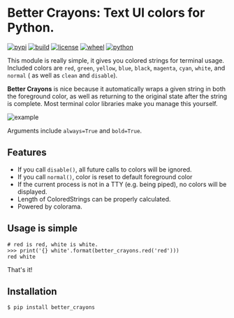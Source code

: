 Better Crayons: Text UI colors for Python.
===================================

[![pypi](https://img.shields.io/pypi/v/better_crayons.svg)](https://pypi.python.org/pypi/better_crayons)
[![build](https://travis-ci.com/xMistt/better_crayons.svg?branch=master)](https://pypi.python.org/pypi/better_crayons)
[![license](https://img.shields.io/pypi/l/better_crayons.svg)](https://pypi.python.org/pypi/better_crayons)
[![wheel](https://img.shields.io/pypi/wheel/better_crayons.svg)](https://pypi.python.org/pypi/better_crayons)
[![python](https://img.shields.io/pypi/pyversions/better_crayons.svg)](https://pypi.python.org/pypi/better_crayons)

This module is really simple, it gives you colored strings for terminal
usage. Included colors are ``red``, ``green``, ``yellow``, ``blue``, ``black``, ``magenta``, ``cyan``, ``white``, and ``normal`` ( as well as ``clean`` and ``disable``).

**Better Crayons** is nice because it automatically wraps a given string in both the foreground color, as well as returning to the original state after the string is complete. Most terminal color libraries make you manage this yourself.


![example](https://i.imgur.com/eob4G6m.png)

Arguments include ``always=True`` and ``bold=True``.

Features
--------

- If you call ``disable()``, all future calls to colors will be ignored.
- If you call ``normal()``, color is reset to default foreground color
- If the current process is not in a TTY (e.g. being piped), no colors will be displayed.
- Length of ColoredStrings can be properly calculated.
- Powered by colorama.

Usage is simple
---------------

    # red is red, white is white.
    >>> print('{} white'.format(better_crayons.red('red')))
    red white

That's it!

Installation
------------

    $ pip install better_crayons
